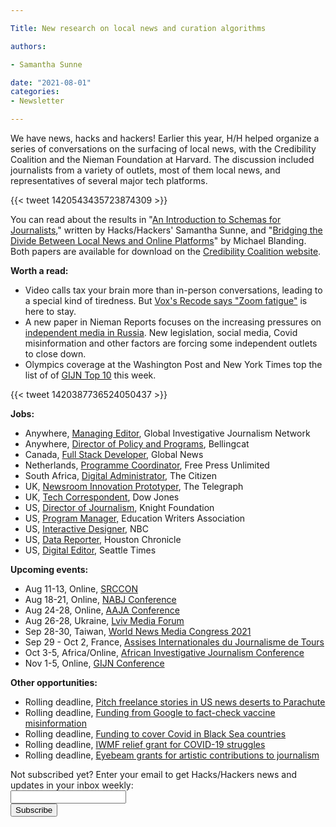 ```yaml
---

Title: New research on local news and curation algorithms

authors: 

- Samantha Sunne

date: "2021-08-01" 
categories: 
- Newsletter

---
```


We have news, hacks and hackers! Earlier this year, H/H helped organize a series of conversations on the surfacing of local news, with the Credibility Coalition and the Nieman Foundation at Harvard. The discussion included journalists from a variety of outlets, most of them local news, and representatives of several major tech platforms.

{{< tweet 1420543435723874309 >}}

You can read about the results in "[An Introduction to Schemas for Journalists](https://credibilitycoalition.org/an-introduction-to-schemas-for-journalists/)," written by Hacks/Hackers' Samantha Sunne, and "[Bridging the Divide Between Local News and Online Platforms](https://credibilitycoalition.org/bridging-the-divide-between-local-news-and-online-platforms/)" by Michael Blanding. Both papers are available for download on the [Credibility Coalition website](https://credibilitycoalition.org/research/).

**Worth a read:**



* Video calls tax your brain more than in-person conversations, leading to a special kind of tiredness. But [Vox's Recode says "Zoom fatigue"](https://www.vox.com/recode/21314793/zoom-fatigue-video-chat-facebook-google-meet-microsoft-teams) is here to stay.
* A new paper in Nieman Reports focuses on the increasing pressures on [independent media in Russia](https://niemanreports.org/articles/alexei-navalny-social-media-and-the-state-of-the-free-press-in-russia/). New legislation, social media, Covid misinformation and other factors are forcing some independent outlets to close down.
* Olympics coverage at the Washington Post and New York Times top the list of of [GIJN Top 10](https://gijn.org/2021/07/30/data-journalism-top-10-tokyo-olympics-sand-mining-gray-gold-deforestation/) this week.

{{< tweet 1420387736524050437 >}}

**Jobs:**



* Anywhere, [Managing Editor](https://gijn.org/job-opening-managing-editor/), Global Investigative Journalism Network
* Anywhere, [Director of Policy and Programs](https://www.bellingcat.com/announcements-bellingcat-is-hiring-policy-programs-director-july2021/), Bellingcat
* Canada, [Full Stack Developer](https://can60.dayforcehcm.com/CandidatePortal/en-US/corusent/Site/CORUS/Posting/View/4868), Global News
* Netherlands, [Programme Coordinator](https://www.freepressunlimited.org/en/jobs/programme-coordinator-grantmanager-syria-team), Free Press Unlimited
* South Africa, [Digital Administrator](https://journalism.co.za/vacancy-multimedia-sports-journalist-and-digital-administrator/), The Citizen
* UK, [Newsroom Innovation Prototyper](https://careers.telegraph.co.uk/jobs/job-details/Newsroom-Innovation-Prototyper-London), The Telegraph
* UK, [Tech Correspondent](https://www.cisionjobs.co.uk/job/104072/trading-and-tech-correspondent/), Dow Jones
* US, [Director of Journalism](https://knightfoundation.org/about/employment/director-journalism-2/), Knight Foundation
* US, [Program Manager,](https://www.ire.org/job-center/program-manager/) Education Writers Association
* US, [Interactive Designer](https://www.ire.org/job-center/interactive-visual-designer-nbc-news-digital/), NBC
* US, [Data Reporter](https://www.ire.org/job-center/data-reporter-7/), Houston Chronicle
* US, [Digital Editor](https://careers.journalists.org/jobs/15182223/digital-editor), Seattle Times

**Upcoming events:**



* Aug 11-13, Online, [SRCCON](https://srccon.org/)
* Aug 18-21, Online, [NABJ Conference](https://nabj21.vfairs.com/)
* Aug 24-28, Online, [AAJA Conference](https://www.aaja.org/2021/05/27/warnermedia-presents-asian-american-journalists-association-national-virtual-convention-aaja21-august-24-28/)
* Aug 26-28, Ukraine, [Lviv Media Forum](https://www.facebook.com/events/lviv-media-forum/lviv-media-forum-2021/312314519660237/)
* Sep 28-30, Taiwan, [World News Media Congress 2021](https://wan-ifra.org/2020/11/wan-ifra-announces-new-dates-for-world-news-media-congress-2021/)
* Sep 29 - Oct 2, France, [Assises Internationales du Journalisme de Tours](https://www.journalisme.com/les-assises-2021/prochaines-assises-internationales-du-journalisme-du-29-septembre-au-2-octobre/)
* Oct 3-5, Africa/Online, [African Investigative Journalism Conference](https://aijc.africa/wp-content/uploads/2021/03/AIJC-Five-Cities-call-2.pdf)
* Nov 1-5, Online, [GIJN Conference](https://gijn.org/2021/03/24/the-global-investigative-journalism-conference-goes-online-oct-2021-we-head-to-sydney-in-22/)

**Other opportunities:**



* Rolling deadline, [Pitch freelance stories in US news deserts to Parachute](https://parachutemagazine.com/)
* Rolling deadline, [Funding from Google to fact-check vaccine misinformation](https://blog.google/outreach-initiatives/google-news-initiative/open-fund-projects-debunking-vaccine-misinformation/)
* Rolling deadline, [Funding to cover Covid in Black Sea countries](https://www.gmfus.org/program/black-sea-trust-regional-cooperation)
* Rolling deadline, [IWMF relief grant for COVID-19 struggles](https://iwmf.submittable.com/submit/41e7f7ce-db40-4ff6-873f-e24450e27497/journalism-relief-fund-english)
* Rolling deadline, [Eyebeam grants for artistic contributions to journalism](https://www.eyebeam.org/eyebeam-center-for-the-future-of-journalism/)

<div id="mc_embed_signup"><form id="mc-embedded-subscribe-form" class="validate" action="//hackshackers.us1.list-manage.com/subscribe/post?u=c56f2e53d5ed6ef87f8aaa75c&amp;id=fb2bc6f10b" method="post" name="mc-embedded-subscribe-form" novalidate="" target="_blank">

<div id="mc_embed_signup_scroll">

<div class="mc-field-group"><label for="mce-EMAIL">Not subscribed yet? Enter your email to get Hacks/Hackers news and updates in your inbox weekly:  </label></div>

<div class="mc-field-group"><input id="mce-EMAIL" class="required email" name="EMAIL" type="email" value="" /></div>

<!-- real people should not fill this in and expect good things - do not remove this or risk form bot signups-->

<div style="position: absolute; left: -5000px;"><input tabindex="-1" name="b_c56f2e53d5ed6ef87f8aaa75c_fb2bc6f10b" type="text" value="" /></div>

<div class="clear"><input id="mc-embedded-subscribe" class="button" name="subscribe" type="submit" value="Subscribe" /></div>

</div>

</form></div>

<!--End mc_embed_signup-->

<meta name="twitter:card" content="summary">

<meta name="twitter:image:src" content="https://hackshackers.com/content-images/about/hackshackers_logomark.png">
